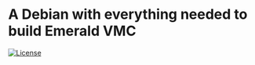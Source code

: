 # A Debian with everything needed to build Emerald VMC

[![License](https://img.shields.io/badge/License-BSD%203--Clause-blue.svg)](LICENSE.md)
